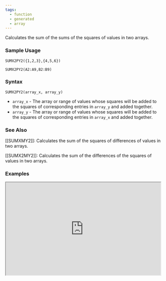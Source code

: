 ```yaml
---
tags:
  - function
  - generated
  - array
---
```


Calculates the sum of the sums of the squares of values in two arrays.

### Sample Usage

`SUMX2PY2({1,2,3},{4,5,6})`

`SUMX2PY2(A2:A9,B2:B9)`

### Syntax

`SUMX2PY2(array_x, array_y)`

* `array_x` - The array or range of values whose squares will be added to the squares of corresponding entries in `array_y` and added together.
* `array_y` - The array or range of values whose squares will be added to the squares of corresponding entries in `array_x` and added together.

### See Also

[[SUMXMY2]]: Calculates the sum of the squares of differences of values in two arrays.

[[SUMX2MY2]]: Calculates the sum of the differences of the squares of values in two arrays.

### Examples

<iframe height="300" src="https://docs.google.com/spreadsheet/pub?key=0As3tAuweYU9QdGRwc1hhWjRUZkFQTndXaUNCNk5lTXc&amp;output=html" width="500"></iframe>